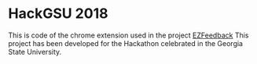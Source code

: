 HackGSU 2018
==========

This is code of the chrome extension used in the project [EZFeedback](https://devpost.com/software/ez-feedback) This project has been developed for the Hackathon celebrated in the Georgia State University.
